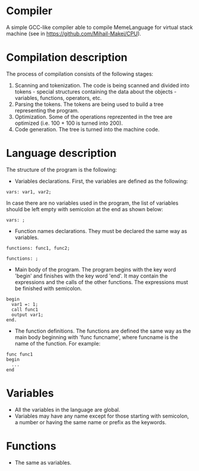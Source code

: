 # Compiler
A simple GCC-like compiler able to compile MemeLanguage for virtual stack machine (see in https://github.com/Mihail-Makei/CPU).
# Compilation description
The process of compilation consists of the following stages:
1. Scanning and tokenization. The code is being scanned and divided into tokens - special structures containing the data about the objects - variables, functions, operators, etc.
2. Parsing the tokens. The tokens are being used to build a tree representing the program.
3. Optimization. Some of the operations reprezented in the tree are optimized (i.e. 100 + 100 is turned into 200).
4. Code generation. The tree is turned into the machine code.
# Language description
The structure of the program is the following:
 - Variables declarations. First, the variables are defined as the following:
 ```
 vars: var1, var2;
 ```
 In case there are no variables used in the program, the list of variables should be left empty with semicolon at the end as shown below:
 ```
 vars: ;
 ```
  - Function names declarations. They must be declared the same way as variables.
 ```
 functions: func1, func2;
 ```
 ```
 functions: ;
 ```
  - Main body of the program. The program begins with the key word 'begin' and finishes with the key word 'end'. It may contain the expressions and the calls of the other functions. The expressions must be finished with semicolon.
```
begin
  var1 =: 1;
  call func1
  output var1;
end.
```
 - The function definitions. The functions are defined the same way as the main body beginning with 'func funcname', where funcname is the name of the function. For example:
```
func func1
begin
  ...
end
```
# Variables
 - All the variables in the language are global. 
 - Variables may have any name except for those starting with semicolon, a number or having the same name or prefix as the keywords.
# Functions
 - The same as variables.
